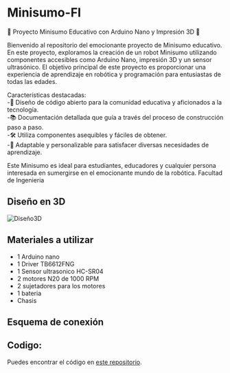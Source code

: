 # Minisumo-FI
🤖 Proyecto Minisumo Educativo con Arduino Nano y Impresión 3D 🤖

Bienvenido al repositorio del emocionante proyecto de Minisumo educativo. En este proyecto, exploramos la creación de un robot Minisumo utilizando componentes accesibles como Arduino Nano, impresión 3D y un sensor ultrasónico. El objetivo principal de este proyecto es proporcionar una experiencia de aprendizaje en robótica y programación para entusiastas de todas las edades.

Características destacadas:                   
	-🔬 Diseño de código abierto para la comunidad educativa y aficionados a la tecnología.        
	-📚 Documentación detallada que guía a través del proceso de construcción paso a paso.       
	-🛠️ Utiliza componentes asequibles y fáciles de obtener.      
	-📏 Adaptable y personalizable para satisfacer diversas necesidades de aprendizaje.       

Este Minisumo es ideal para estudiantes, educadores y cualquier persona interesada en sumergirse en el emocionante mundo de la robótica.
Facultad de Ingenieria

## Diseño en 3D
![Diseño3D](https://github.com/Chasterboy/Minisumo-FI/assets/68937183/84b2393a-b4ce-4c4c-bde0-aa8b7034d516)

## Materiales a utilizar
- 1 Arduino nano
- 1 Driver TB6612FNG
- 1 Sensor ultrasonico HC-SR04
- 2 motores N20 de 1000 RPM
- 2 sujetadores para los motores
- 1 bateria
- Chasis

## Esquema de conexión 




## Codigo:
Puedes encontrar el código en [este repositorio](https://github.com/Chasterboy/Minisumo-FI/blob/main/Codigo/Minisumo-FI/Minisumo-FI.ino).


